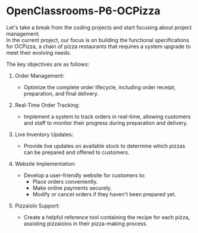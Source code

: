 # OpenClassrooms-P6-OCPizza

Let's take a break from the coding projects and start focusing about project management.  
In the current project, our focus is on building the functional specifications for OCPizza, a chain of pizza restaurants that requires a system upgrade to meet their evolving needs. 

The key objectives are as follows:

1. Order Management:
   - Optimize the complete order lifecycle, including order receipt, preparation, and final delivery.

2. Real-Time Order Tracking:
   - Implement a system to track orders in real-time, allowing customers and staff to monitor their progress during preparation and delivery.

3. Live Inventory Updates:
   - Provide live updates on available stock to determine which pizzas can be prepared and offered to customers.

4. Website Implementation:
   - Develop a user-friendly website for customers to:
     - Place orders conveniently.
     - Make online payments securely.
     - Modify or cancel orders if they haven't been prepared yet.

5. Pizzaiolo Support:
   - Create a helpful reference tool containing the recipe for each pizza, assisting pizzaiolos in their pizza-making process.
